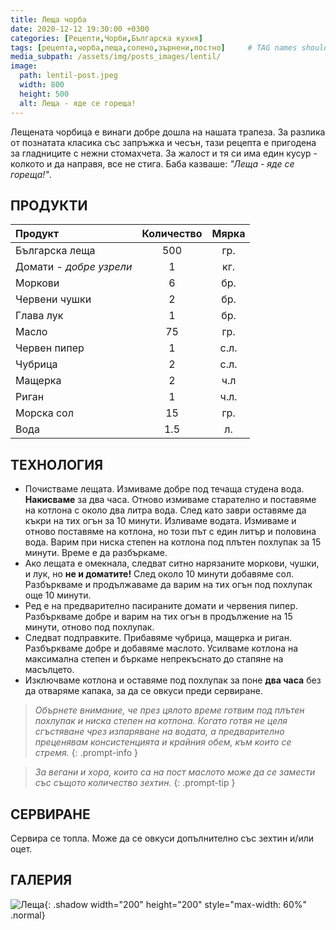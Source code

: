```yaml
---
title: Леща чорба
date: 2020-12-12 19:30:00 +0300
categories: [Рецепти,Чорби,Българска кухня]
tags: [рецепта,чорба,леща,солено,зърнени,постно]     # TAG names should always be lowercase
media_subpath: /assets/img/posts_images/lentil/
image:
  path: lentil-post.jpeg
  width: 800
  height: 500
  alt: Леща - яде се гореща!
---
```


Лещената чорбица е винаги добре дошла на нашата трапеза. За разлика от познатата класика със запръжка и чесън, тази рецепта е пригодена за гладниците с нежни стомахчета. За жалост и тя си има един кусур - колкото и да направя, все не стига. Баба казваше: *"Леща - яде се гореща!"*.

## **ПРОДУКТИ**

| Продукт                    |Количество  |Мярка   |
|:---------------------------|:----------:|:------:|
|Българска леща              |500         |гр.     |
|Домати - *добре узрели*     |1           |кг.     |
|Моркови                     |6           |бр.     |
|Червени чушки               |2           |бр.     |
|Глава лук                   |1           |бр.     |
|Масло                       |75          |гр.     |
|Червен пипер                |1           |с.л.    |
|Чубрица                     |2           |с.л.    |
|Мащерка                     |2           |ч.л     |
|Риган                       |1           |ч.л.    |
|Морска сол                  |15          |гр.     |
|Вода                        |1.5         |л.      |

## **ТЕХНОЛОГИЯ**

- Почистваме лещата. Измиваме добре под течаща студена вода. **Накисваме** за два часа. Отново измиваме старателно и поставяме на котлона с около два литра вода. След като заври оставяме да къкри на тих огън за 10 минути. Изливаме водата. Измиваме и отново поставяме на котлона, но този път с един литър и половина вода. Варим при ниска степен на котлона под плътен похлупак за 15 минути. Време е да разбъркаме.
- Ако лещата е омекнала, следват ситно нарязаните моркови, чушки, и лук, но **не и доматите!** След около 10 минути добавяме сол. Разбъркваме и продължаваме да варим на тих огън под похлупак още 10 минути.
- Ред е на предварително пасираните домати и червения пипер. Разбъркваме добре и варим на тих огън в продължение на 15 минути, отново под похлупак.
- Следват подправките. Прибавяме чубрица, мащерка и риган. Разбъркваме добре и добавяме маслото. Усилваме котлона на максимална степен и бъркаме непрекъснато до стапяне на масълцето.
- Изключваме котлона и оставяме под похлупак за поне **два часа** без да отваряме капака, за да се овкуси преди сервиране.

> *Обърнете внимание, че през цялото време готвим под плътен похлупак и ниска степен на котлона. Когато готвя не целя сгъстяване чрез изпаряване на водата, а предварително преценявам консистенцията и крайния обем, към които се стремя.*
{: .prompt-info }

> *За вегани и хора, които са на пост маслото може да се замести със същото количество зехтин.*
{: .prompt-tip }

## **СЕРВИРАНЕ**

Сервира се топла. Може да се овкуси допълнително със зехтин и/или оцет.

## **ГАЛЕРИЯ**

![Леща](lentil-01.jpg){: .shadow width="200" height="200" style="max-width: 60%" .normal}
